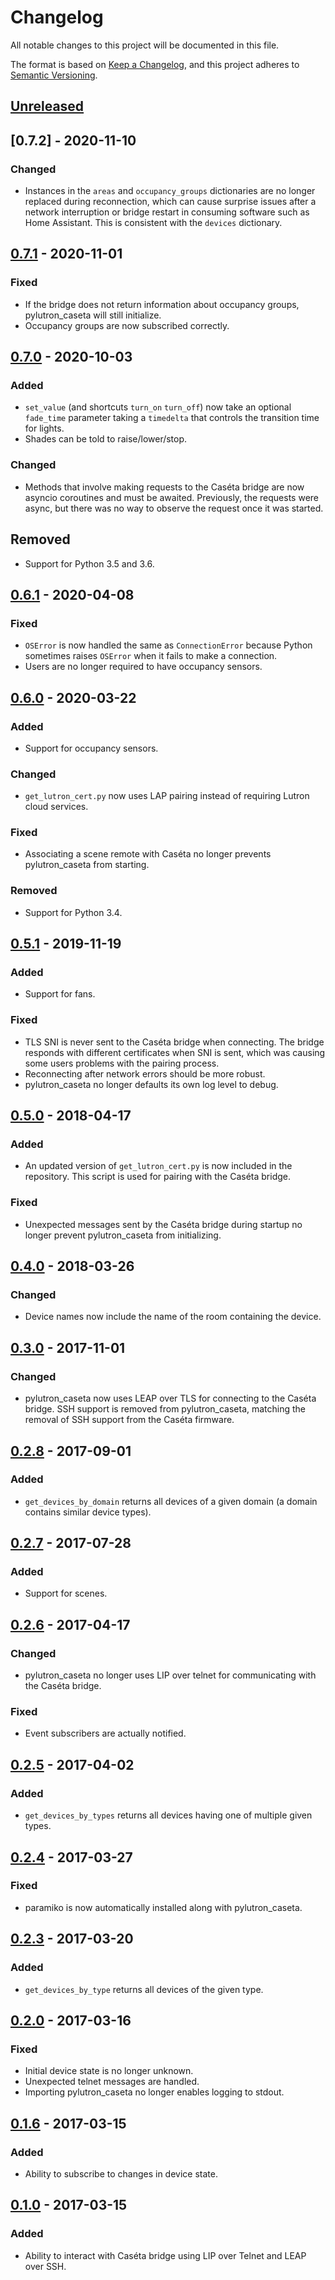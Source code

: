 # Changelog

All notable changes to this project will be documented in this file.

The format is based on [Keep a Changelog](https://keepachangelog.com/en/1.0.0/),
and this project adheres to [Semantic Versioning](https://semver.org/spec/v2.0.0.html).

## [Unreleased]

## [0.7.2] - 2020-11-10

### Changed

- Instances in the `areas` and `occupancy_groups` dictionaries are no longer replaced during reconnection, which can cause surprise issues after a network interruption or bridge restart in consuming software such as Home Assistant. This is consistent with the `devices` dictionary.

## [0.7.1] - 2020-11-01

### Fixed

- If the bridge does not return information about occupancy groups, pylutron_caseta will still initialize.
- Occupancy groups are now subscribed correctly.

## [0.7.0] - 2020-10-03

### Added

- `set_value` (and shortcuts `turn_on` `turn_off`) now take an optional `fade_time` parameter taking a `timedelta` that controls the transition time for lights.
- Shades can be told to raise/lower/stop.

### Changed

- Methods that involve making requests to the Caséta bridge are now asyncio coroutines and must be awaited. Previously, the requests were async, but there was no way to observe the request once it was started.

## Removed

- Support for Python 3.5 and 3.6.

## [0.6.1] - 2020-04-08

### Fixed

- `OSError` is now handled the same as `ConnectionError` because Python sometimes raises `OSError` when it fails to make a connection.
- Users are no longer required to have occupancy sensors.

## [0.6.0] - 2020-03-22

### Added

- Support for occupancy sensors.

### Changed

- `get_lutron_cert.py` now uses LAP pairing instead of requiring Lutron cloud services.

### Fixed

- Associating a scene remote with Caséta no longer prevents pylutron_caseta from starting.

### Removed

- Support for Python 3.4.

## [0.5.1] - 2019-11-19

### Added

- Support for fans.

### Fixed

- TLS SNI is never sent to the Caséta bridge when connecting. The bridge responds with different certificates when SNI is sent, which was causing some users problems with the pairing process.
- Reconnecting after network errors should be more robust.
- pylutron_caseta no longer defaults its own log level to debug.

## [0.5.0] - 2018-04-17

### Added

- An updated version of `get_lutron_cert.py` is now included in the repository. This script is used for pairing with the Caséta bridge.

### Fixed

- Unexpected messages sent by the Caséta bridge during startup no longer prevent pylutron_caseta from initializing.

## [0.4.0] - 2018-03-26

### Changed

- Device names now include the name of the room containing the device.

## [0.3.0] - 2017-11-01

### Changed

- pylutron_caseta now uses LEAP over TLS for connecting to the Caséta bridge. SSH support is removed from pylutron_caseta, matching the removal of SSH support from the Caséta firmware.

## [0.2.8] - 2017-09-01

### Added

- `get_devices_by_domain` returns all devices of a given domain (a domain contains similar device types).

## [0.2.7] - 2017-07-28

### Added

- Support for scenes.

## [0.2.6] - 2017-04-17

### Changed

- pylutron_caseta no longer uses LIP over telnet for communicating with the Caséta bridge.

### Fixed

- Event subscribers are actually notified.

## [0.2.5] - 2017-04-02

### Added

- `get_devices_by_types` returns all devices having one of multiple given types.

## [0.2.4] - 2017-03-27

### Fixed

- paramiko is now automatically installed along with pylutron_caseta.

## [0.2.3] - 2017-03-20

### Added

- `get_devices_by_type` returns all devices of the given type.

## [0.2.0] - 2017-03-16

### Fixed

- Initial device state is no longer unknown.
- Unexpected telnet messages are handled.
- Importing pylutron_caseta no longer enables logging to stdout.

## [0.1.6] - 2017-03-15

### Added

- Ability to subscribe to changes in device state.

## [0.1.0] - 2017-03-15

### Added

- Ability to interact with Caséta bridge using LIP over Telnet and LEAP over SSH.

[unreleased]: https://github.com/gurumitts/pylutron-caseta/compare/v0.7.2...HEAD
[0.7.1]: https://github.com/gurumitts/pylutron-caseta/compare/v0.7.1...v0.7.2
[0.7.1]: https://github.com/gurumitts/pylutron-caseta/compare/v0.7.0...v0.7.1
[0.7.0]: https://github.com/gurumitts/pylutron-caseta/compare/v0.6.1...v0.7.0
[0.6.1]: https://github.com/gurumitts/pylutron-caseta/compare/v0.6.0...v0.6.1
[0.6.0]: https://github.com/gurumitts/pylutron-caseta/compare/v0.5.1...v0.6.0
[0.5.1]: https://github.com/gurumitts/pylutron-caseta/compare/v0.5.0...v0.5.1
[0.5.0]: https://github.com/gurumitts/pylutron-caseta/compare/v0.4.0...v0.5.0
[0.4.0]: https://github.com/gurumitts/pylutron-caseta/compare/v0.3.0...v0.4.0
[0.3.0]: https://github.com/gurumitts/pylutron-caseta/compare/v0.2.8...v0.3.0
[0.2.8]: https://github.com/gurumitts/pylutron-caseta/compare/v0.2.7...v0.2.8
[0.2.7]: https://github.com/gurumitts/pylutron-caseta/compare/v0.2.6...v0.2.7
[0.2.6]: https://github.com/gurumitts/pylutron-caseta/compare/v0.2.5...v0.2.6
[0.2.5]: https://github.com/gurumitts/pylutron-caseta/compare/v0.2.4...v0.2.5
[0.2.4]: https://github.com/gurumitts/pylutron-caseta/compare/v0.2.3...v0.2.4
[0.2.3]: https://github.com/gurumitts/pylutron-caseta/compare/v0.2.0...v0.2.3
[0.2.0]: https://github.com/gurumitts/pylutron-caseta/compare/v0.1.6...v0.2.0
[0.1.6]: https://github.com/gurumitts/pylutron-caseta/compare/0.1.0...v0.1.6
[0.1.0]: https://github.com/gurumitts/pylutron-caseta/releases/tag/0.1.0
